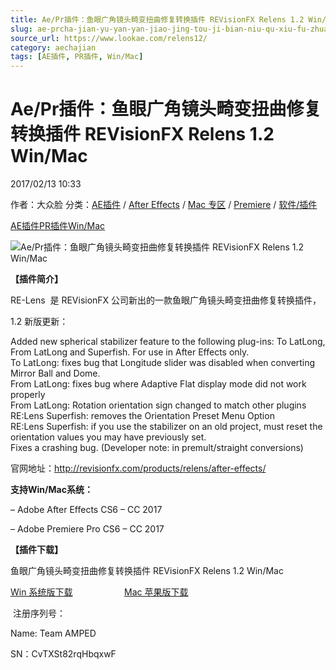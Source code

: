 ```yaml
---
title: Ae/Pr插件：鱼眼广角镜头畸变扭曲修复转换插件 REVisionFX Relens 1.2 Win/Mac
slug: ae-prcha-jian-yu-yan-yan-jiao-jing-tou-ji-bian-niu-qu-xiu-fu-zhuan-huan-cha-jian-revisionfx-relens-1-2-win-mac
source_url: https://www.lookae.com/relens12/
category: aechajian
tags: [AE插件, PR插件, Win/Mac]
---
```

# Ae/Pr插件：鱼眼广角镜头畸变扭曲修复转换插件 REVisionFX Relens 1.2 Win/Mac

2017/02/13 10:33

作者：大众脸
分类：[AE插件](https://www.lookae.com/after-effects/aechajian/) / [After Effects](https://www.lookae.com/after-effects/) / [Mac 专区](https://www.lookae.com/mac-osx/) / [Premiere](https://www.lookae.com/qitarjcj/premierezy/) / [软件/插件](https://www.lookae.com/qitarjcj/)

[AE插件](https://www.lookae.com/tag/ae%e6%8f%92%e4%bb%b6/)[PR插件](https://www.lookae.com/tag/pr%e6%8f%92%e4%bb%b6/)[Win/Mac](https://www.lookae.com/tag/winmac/)

![Ae/Pr插件：鱼眼广角镜头畸变扭曲修复转换插件 REVisionFX Relens 1.2 Win/Mac](https://www.lookae.com/wp-content/uploads/2016/08/RE-Lens.jpg "Ae/Pr插件：鱼眼广角镜头畸变扭曲修复转换插件 REVisionFX Relens 1.2 Win/Mac-LookAE.com")

**【插件简介】**

RE-Lens  是 REVisionFX 公司新出的一款鱼眼广角镜头畸变扭曲修复转换插件，

1.2 新版更新：

Added new spherical stabilizer feature to the following plug-ins: To LatLong, From LatLong and Superfish. For use in After Effects only.  
To LatLong: fixes bug that Longitude slider was disabled when converting Mirror Ball and Dome.  
From LatLong: fixes bug where Adaptive Flat display mode did not work properly  
From LatLong: Rotation orientation sign changed to match other plugins  
RE:Lens Superfish: removes the Orientation Preset Menu Option  
RE:Lens Superfish: if you use the stabilizer on an old project, must reset the orientation values you may have previously set.  
Fixes a crashing bug. (Developer note: in premult/straight conversions)

官网地址：http://revisionfx.com/products/relens/after-effects/

**支持Win/Mac系统：**

– Adobe After Effects CS6 – CC 2017

– Adobe Premiere Pro CS6 – CC 2017

**【插件下载】**

鱼眼广角镜头畸变扭曲修复转换插件 REVisionFX Relens 1.2 Win/Mac

[Win 系统版下载](https://lookae.ctfile.com/fs/HTu171129198)                     [Mac 苹果版下载](https://lookae.ctfile.com/fs/sI1171128634)

 注册序列号：

Name: Team AMPED

SN：CvTXSt82rqHbqxwF
